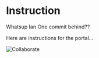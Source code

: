 Instruction
==

Whatsup Ian
One commit behind??

Here are instructions for the portal...

![Collaborate](https://www.filepicker.io/api/file/IzSDVZ1eTOH0MfM7rmSL)

